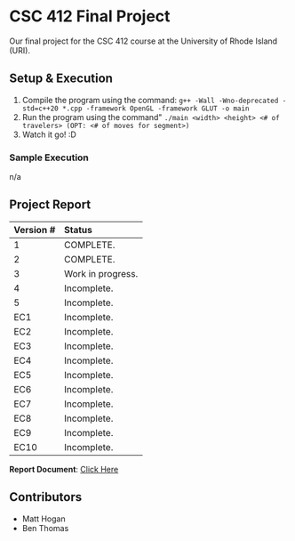 # CSC 412 Final Project

Our final project for the CSC 412 course at the University of Rhode Island (URI).

## Setup & Execution

1. Compile the program using the command:
   ``g++ -Wall -Wno-deprecated -std=c++20 *.cpp -framework OpenGL -framework GLUT -o main``
2. Run the program using the command"
   ``./main <width> <height> <# of travelers> (OPT: <# of moves for segment>)``
3. Watch it go! :D

### Sample Execution

n/a

## Project Report

| Version # | Status |
| :--- | :--- |
| 1 | COMPLETE. |
| 2 | COMPLETE. |
| 3 | Work in progress. |
| 4 | Incomplete. |
| 5 | Incomplete. |
| EC1 | Incomplete. |
| EC2 | Incomplete. |
| EC3 | Incomplete. |
| EC4 | Incomplete. |
| EC5 | Incomplete. |
| EC6 | Incomplete. |
| EC7 | Incomplete. |
| EC8 | Incomplete. |
| EC9 | Incomplete. |
| EC10 | Incomplete. |

**Report Document**: [Click Here](https://docs.google.com/document/d/14JoR9pFftxTYR84h85z7gBj7KmjU0FPTZACrFsum8zM/edit?usp=sharing)

## Contributors

- Matt Hogan
- Ben Thomas

